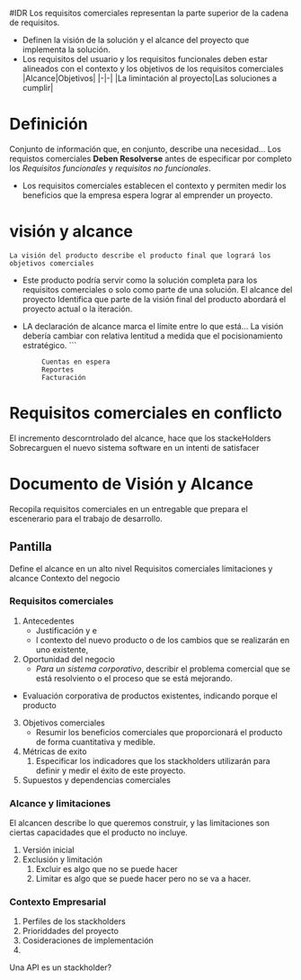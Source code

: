 #IDR 
Los requisitos comerciales representan la parte superior de la cadena de requisitos.
- Definen la visión de la solución y el alcance del proyecto que implementa la solución.
- Los requisitos del usuario y los requisitos funcionales deben estar alineados con el contexto y los objetivos de los requisitos comerciales
|Alcance|Objetivos|
|-|-|
|La limintación al proyecto|Las soluciones a cumplir|
# Definición
Conjunto de información que, en conjunto, describe una necesidad...
Los requistos comerciales **Deben Resolverse** antes de especificar por completo los *Requisitos funcionales* y *requisitos no funcionales*.
- Los requisitos comerciales establecen el contexto y permiten medir los beneficios que la empresa espera lograr al emprender un proyecto.
# visión y alcance
	La visión del producto describe el producto final que logrará los objetivos comerciales
* Este producto podría servir como la solución completa para los requisitos comerciales o solo como parte de una solución.
El alcance del proyecto Identifica que parte de la visión final del producto abordará el proyecto actual o la iteración.
- LA declaración de alcance marca el límite entre lo que está...
La visión debería cambiar con relativa lentitud a medida que el pocisionamiento estratégico.
		```
```
		Cuentas en espera
		Reportes
		Facturación
```

# Requisitos comerciales en conflicto
El incremento descorntrolado del alcance, hace que los stackeHolders Sobrecarguen el nuevo sistema software en un intenti de satisfacer
# Documento de Visión y Alcance
Recopila requisitos comerciales en un entregable que prepara el escenerario para el trabajo de desarrollo.
## Pantilla
Define el alcance en un alto nivel 
	Requisitos comerciales
	limitaciones y alcance
	Contexto del negocio
### Requisitos comerciales 
1. Antecedentes
	- Justificación y e
	- l contexto del nuevo producto o de los cambios que se realizarán en uno existente,
2. Oportunidad del negocio
	- *Para un sistema corporativo*, describir el problema comercial que se está resolviento o el proceso que se está mejorando. 
- Evaluación corporativa de productos existentes, indicando porque el producto 
3. Objetivos comerciales
	- Resumir los beneficios comerciales que proporcionará el producto de forma cuantitativa y medible.
4. Métricas de exito
	1. Especificar los indicadores que los stackholders utilizarán para definir y medir el éxito de este proyecto.
5. Supuestos y dependencias comerciales
### Alcance y limitaciones
El alcancen describe lo que queremos construir, y las limitaciones son ciertas capacidades que el producto no incluye.
1. Versión inicial
2. Exclusión y limitación
	1. Excluir es algo que no se puede hacer
	2. Limitar es algo que se puede hacer pero no se va a hacer.
### Contexto Empresarial
1. Perfiles de los stackholders
2. Prioriddades del proyecto
3. Cosideraciones de implementación
4. 



Una API es un stackholder?
